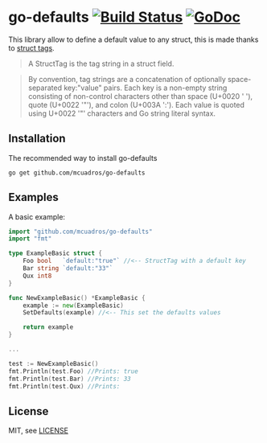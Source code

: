 go-defaults [![Build Status](https://travis-ci.org/mcuadros/go-defaults.png?branch=master)](https://travis-ci.org/mcuadros/go-defaults) [![GoDoc](https://godoc.org/github.com/mcuadros/go-defaults?status.png)](http://godoc.org/github.com/mcuadros/go-defaults)
==============================

This library allow to define a default value to any struct, this is made thanks to [struct tags](http://golang.org/pkg/reflect/#StructTag).

> A StructTag is the tag string in a struct field.

> By convention, tag strings are a concatenation of optionally space-separated key:"value" pairs. Each key is a non-empty string consisting of non-control characters other than space (U+0020 ' '), quote (U+0022 '"'), and colon (U+003A ':'). Each value is quoted using U+0022 '"' characters and Go string literal syntax.


Installation
------------

The recommended way to install go-defaults

```
go get github.com/mcuadros/go-defaults
```

Examples
--------

A basic example:

```go
import "github.com/mcuadros/go-defaults"
import "fmt"

type ExampleBasic struct {
    Foo bool   `default:"true"` //<-- StructTag with a default key
    Bar string `default:"33"`
    Qux int8
}

func NewExampleBasic() *ExampleBasic {
    example := new(ExampleBasic)
    SetDefaults(example) //<-- This set the defaults values

    return example
}

...

test := NewExampleBasic()
fmt.Println(test.Foo) //Prints: true
fmt.Println(test.Bar) //Prints: 33
fmt.Println(test.Qux) //Prints:

```

License
-------

MIT, see [LICENSE](LICENSE)
